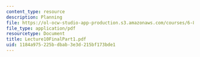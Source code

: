 ```yaml
---
content_type: resource
description: Planning
file: https://ol-ocw-studio-app-production.s3.amazonaws.com/courses/6-825-techniques-in-artificial-intelligence-sma-5504-fall-2002/1184a975225bdbab3e3d215bf173bde1_Lecture10FinalPart1.pdf
file_type: application/pdf
resourcetype: Document
title: Lecture10FinalPart1.pdf
uid: 1184a975-225b-dbab-3e3d-215bf173bde1
---
```

